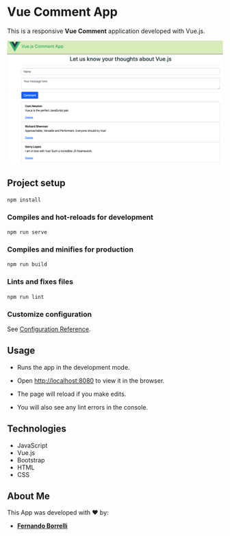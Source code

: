 # Vue Comment App
This is a responsive **Vue Comment** application developed with Vue.js.

![](/vue-first-project/public/images/home.png)

## Project setup
```
npm install
```

### Compiles and hot-reloads for development
```
npm run serve
```

### Compiles and minifies for production
```
npm run build
```

### Lints and fixes files
```
npm run lint
```

### Customize configuration
See [Configuration Reference](https://cli.vuejs.org/config/).

## Usage

- Runs the app in the development mode.

- Open [http://localhost:8080](http://localhost:8080) to view it in the browser.

- The page will reload if you make edits.

- You will also see any lint errors in the console.


## Technologies

- JavaScript
- Vue.js
- Bootstrap
- HTML
- CSS

## About Me

This App was developed with :heart: by:

- [**Fernando Borrelli**](https://github.com/flborrelli)

